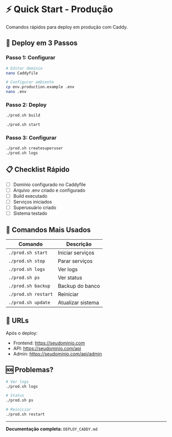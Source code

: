 # ⚡ Quick Start - Produção

Comandos rápidos para deploy em produção com Caddy.

## 🚀 Deploy em 3 Passos

### Passo 1: Configurar
```bash
# Editar domínio
nano Caddyfile

# Configurar ambiente
cp env.production.example .env
nano .env
```

### Passo 2: Deploy
```bash
./prod.sh build

./prod.sh start
```

### Passo 3: Configurar
```bash
./prod.sh createsuperuser
./prod.sh logs
```

## 📋 Checklist Rápido

- [ ] Domínio configurado no Caddyfile
- [ ] Arquivo .env criado e configurado
- [ ] Build executado
- [ ] Serviços iniciados
- [ ] Superusuário criado
- [ ] Sistema testado

## 🎯 Comandos Mais Usados

| Comando | Descrição |
|---------|-----------|
| `./prod.sh start` | Iniciar serviços |
| `./prod.sh stop` | Parar serviços |
| `./prod.sh logs` | Ver logs |
| `./prod.sh ps` | Ver status |
| `./prod.sh backup` | Backup do banco |
| `./prod.sh restart` | Reiniciar |
| `./prod.sh update` | Atualizar sistema |

## 🔗 URLs

Após o deploy:
- Frontend: https://seudominio.com
- API: https://seudominio.com/api
- Admin: https://seudominio.com/api/admin

## 🆘 Problemas?

```bash
# Ver logs
./prod.sh logs

# Status
./prod.sh ps

# Reiniciar
./prod.sh restart
```

---

**Documentação completa:** `DEPLOY_CADDY.md`

